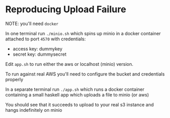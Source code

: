 # Reproducing Upload Failure

NOTE: you'll need `docker`

In one terminal run `./minio.sh` which spins up minio in a docker container attached to port `4570` with credentials:

- access key: dummykey
- secret key: dummysecret

Edit `app.sh` to run either the aws or localhost (minio) version. 

To run against real AWS you'll need to configure the bucket and credentials properly

In a separate terminal run `./app.sh` which runs a docker container containing a small haskell app which uploads a file to minio (or aws)

You should see that it succeeds to upload to your real s3 instance and hangs indefinitely on minio
